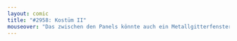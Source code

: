 ```yaml
---
layout: comic
title: "#2958: Kostüm II"
mouseover: "Das zwischen den Panels könnte auch ein Metallgitterfensterkreuz sein..."
---
```

